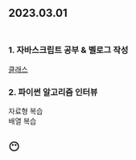 ## 2023.03.01<br/><br/>

### 1. 자바스크립트 공부 & 벨로그 작성
[클래스](https://velog.io/@jiyoon2/11-%ED%81%B4%EB%9E%98%EC%8A%A4)

### 2. 파이썬 알고리즘 인터뷰
자료형 복습<br>
배열 복습<br>


## 😶
